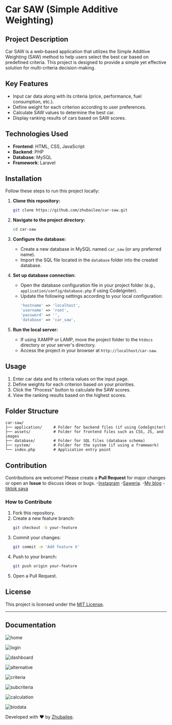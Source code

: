 # Car SAW (Simple Additive Weighting)

## Project Description
Car SAW is a web-based application that utilizes the Simple Additive Weighting (SAW) method to help users select the best car based on predefined criteria. This project is designed to provide a simple yet effective solution for multi-criteria decision-making.

## Key Features
- Input car data along with its criteria (price, performance, fuel consumption, etc.).
- Define weight for each criterion according to user preferences.
- Calculate SAW values to determine the best car.
- Display ranking results of cars based on SAW scores.

## Technologies Used
- **Frontend**: HTML, CSS, JavaScript
- **Backend**: PHP
- **Database**: MySQL
- **Framework**: Laravel

## Installation
Follow these steps to run this project locally:

1. **Clone this repository:**
   ```bash
   git clone https://github.com/zhubailee/car-saw.git
   ```

2. **Navigate to the project directory:**
   ```bash
   cd car-saw
   ```

3. **Configure the database:**
   - Create a new database in MySQL named `car_saw` (or any preferred name).
   - Import the SQL file located in the `database` folder into the created database.

4. **Set up database connection:**
   - Open the database configuration file in your project folder (e.g., `application/config/database.php` if using CodeIgniter).
   - Update the following settings according to your local configuration:
     ```php
     'hostname' => 'localhost',
     'username' => 'root',
     'password' => '',
     'database' => 'car_saw',
     ```

5. **Run the local server:**
   - If using XAMPP or LAMP, move the project folder to the `htdocs` directory or your server's directory.
   - Access the project in your browser at `http://localhost/car-saw`.

## Usage
1. Enter car data and its criteria values on the input page.
2. Define weights for each criterion based on your priorities.
3. Click the "Process" button to calculate the SAW scores.
4. View the ranking results based on the highest scores.

## Folder Structure
```
car-saw/
├── application/     # Folder for backend files (if using CodeIgniter)
├── assets/          # Folder for frontend files such as CSS, JS, and images
├── database/        # Folder for SQL files (database schema)
├── system/          # Folder for the system (if using a framework)
└── index.php        # Application entry point
```

## Contribution
Contributions are welcome! Please create a **Pull Request** for major changes or open an **Issue** to discuss ideas or bugs.
-[Instagram](https://www.instagram.com/zhu.code)
-[Saweria](https://saweria.co/zhubailee).
-[My blog](https://zhucode.wordpress.com)
-[tiktok saya](tiktok.com/nanazhu231124)

### How to Contribute
1. Fork this repository.
2. Create a new feature branch:
   ```bash
   git checkout -b your-feature
   ```
3. Commit your changes:
   ```bash
   git commit -m 'Add feature X'
   ```
4. Push to your branch:
   ```bash
   git push origin your-feature
   ```
5. Open a Pull Request.

## License
This project is licensed under the [MIT License](LICENSE).

---

## Documentation
![home](https://github.com/user-attachments/assets/34e50125-31de-467b-91e6-eeaabe6badfe)

![login](https://github.com/user-attachments/assets/3e9536e0-5ccd-4bd8-a751-37304cc4946c)

![dashboard](https://github.com/user-attachments/assets/ceda8a49-14dd-4f00-90a5-be90ad8931b2)

![alternative](https://github.com/user-attachments/assets/94a75edf-6f61-4960-ad83-f4ce4ed03c87)

![criteria](https://github.com/user-attachments/assets/9e2edcbe-d285-4a6c-9d9f-f42489008ce5)

![subcriteria](https://github.com/user-attachments/assets/3e96e31e-7ebd-4e60-9d95-2b10a57dd19f)

![calculation](https://github.com/user-attachments/assets/e67caeff-61dd-4541-bf5c-ecc701c00558)

![biodata](https://github.com/user-attachments/assets/214ad240-7445-405b-adf9-c75c1e74944d)


Developed with ❤️ by [Zhubailee](https://github.com/zhubailee).
